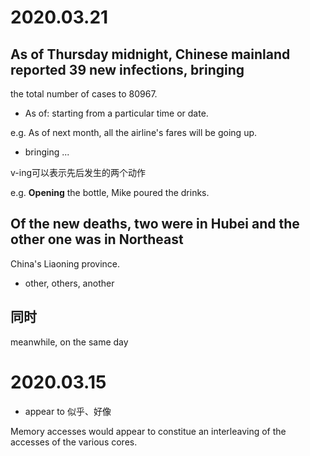 # 2020.03.21

## As of Thursday midnight, Chinese mainland reported 39 new infections, bringing
the total number of cases to 80967.

* As of: starting from a particular time or date.

e.g. As of next month, all the airline's fares will be going up.

* bringing ...

v-ing可以表示先后发生的两个动作

e.g. **Opening** the bottle, Mike poured the drinks.

## Of the new deaths, two were in Hubei and the other one was in Northeast
China's Liaoning province.

* other, others, another

## 同时

meanwhile, on the same day


# 2020.03.15

* appear to 似乎、好像

Memory accesses would appear to constitue an interleaving of the accesses of
the various cores.